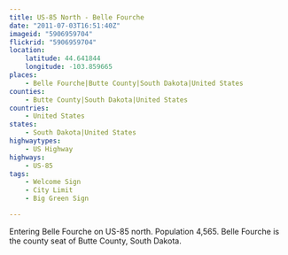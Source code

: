 ```yaml
---
title: US-85 North - Belle Fourche
date: "2011-07-03T16:51:40Z"
imageid: "5906959704"
flickrid: "5906959704"
location:
    latitude: 44.641844
    longitude: -103.859665
places:
    - Belle Fourche|Butte County|South Dakota|United States
counties:
    - Butte County|South Dakota|United States
countries:
    - United States
states:
    - South Dakota|United States
highwaytypes:
    - US Highway
highways:
    - US-85
tags:
    - Welcome Sign
    - City Limit
    - Big Green Sign

---
```

Entering Belle Fourche on US-85 north.  Population 4,565.  Belle Fourche is the county seat of Butte County, South Dakota.